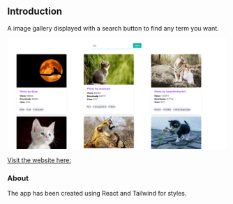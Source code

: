 ## Introduction

A image gallery displayed with a search button to find any term you want. 

![alt text](https://github.com/Oscarandio/Image-Gallery/blob/main/public/image-gallery.png "Image Preview")

[Visit the website here:](https://image-gallery-two-delta.vercel.app/)

###  About

The app has been created using React and Tailwind for styles.


